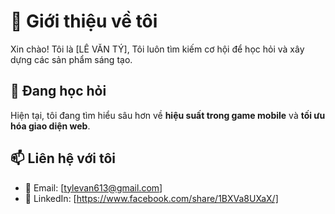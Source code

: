 # 🚀 Giới thiệu về tôi  

Xin chào! Tôi là [LÊ VĂN TÝ],  Tôi luôn tìm kiếm cơ hội để học hỏi và xây dựng các sản phẩm sáng tạo.                  
## 🌱 Đang học hỏi  
Hiện tại, tôi đang tìm hiểu sâu hơn về **hiệu suất trong game mobile** và **tối ưu hóa giao diện web**.  

## 📫 Liên hệ với tôi  
- 📧 Email: [tylevan613@gmail.com]  
- 🔗 LinkedIn: [https://www.facebook.com/share/1BXVa8UXaX/]  